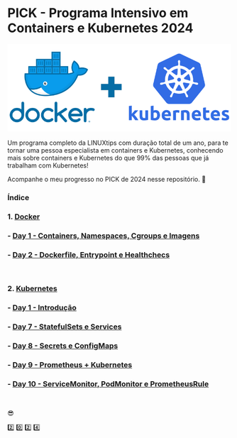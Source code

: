 # PICK - Programa Intensivo em Containers e Kubernetes 2024

![DockerK8S](https://github.com/edemirtoldo/pick/blob/main/docs/images/docker-kubernetes.png) 


Um programa completo da LINUXtips com duração total de um ano, para te tornar uma pessoa especialista em containers e Kubernetes, conhecendo mais sobre containers e Kubernetes do que 99% das pessoas que já trabalham com Kubernetes!

Acompanhe o meu progresso no PICK de 2024 nesse repositório. :rocket:

### Índice

### 1. [Docker](https://github.com/edemirtoldo/pick/tree/main/docs/docker)
###    - [Day 1 - Containers, Namespaces, Cgroups e Imagens](https://github.com/edemirtoldo/pick/tree/main/docs/docker/day-1)
###    - [Day 2 - Dockerfile, Entrypoint e Healthchecs](https://github.com/edemirtoldo/pick/tree/main/docs/docker/day-2)

&nbsp;

### 2. [Kubernetes](https://github.com/edemirtoldo/pick/tree/main/docs/k8s)
###    - [Day 1 - Introdução](https://github.com/edemirtoldo/pick/tree/main/docs/k8s/day-01)
###    - [Day 7 - StatefulSets e Services](https://github.com/edemirtoldo/pick/tree/main/docs/k8s/day-07)
###    - [Day 8 - Secrets e ConfigMaps](https://github.com/edemirtoldo/pick/tree/main/docs/k8s/day-08)
###    - [Day 9 - Prometheus + Kubernetes](https://github.com/edemirtoldo/pick/tree/main/docs/k8s/day-09)
###    - [Day 10 - ServiceMonitor, PodMonitor e PrometheusRule](https://github.com/edemirtoldo/pick/tree/main/docs/k8s/day-10)

&nbsp;

:sunglasses:

:two: :zero: :two: :four:
